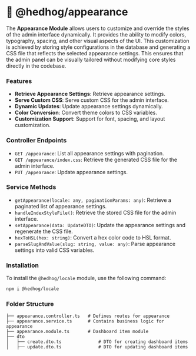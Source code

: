 # 🦔 @hedhog/appearance

The **Appearance Module** allows users to customize and override the styles of the admin interface dynamically. It provides the ability to modify colors, typography, spacing, and other visual aspects of the UI. This customization is achieved by storing style configurations in the database and generating a CSS file that reflects the selected appearance settings. This ensures that the admin panel can be visually tailored without modifying core styles directly in the codebase.

### Features

- **Retrieve Appearance Settings**: Retrieve appearance settings.
- **Serve Custom CSS**: Serve custom CSS for the admin interface.
- **Dynamic Updates**: Update appearance settings dynamically.
- **Color Conversion**: Convert theme colors to CSS variables.
- **Customization Support**: Support for font, spacing, and layout customization.

### Controller Endpoints

- `GET /appearance`: List all appearance settings with pagination.
- `GET /appearance/index.css`: Retrieve the generated CSS file for the admin interface.
- `PUT /appearance`: Update appearance settings.

### Service Methods

- `getAppearance(locale: any, paginationParams: any)`: Retrieve a paginated list of appearance settings.
- `handleIndexStyleFile()`: Retrieve the stored CSS file for the admin interface.
- `setAppearance(data: UpdateDTO)`: Update the appearance settings and regenerate the CSS file.
- `hexToHSL(hex: string)`: Convert a hex color code to HSL format.
- `parseSlugAndValue(slug: string, value: any)`: Parse appearance settings into valid CSS variables.

### Installation

To install the `@hedhog/locale` module, use the following command:

```bash
npm i @hedhog/locale
```

### Folder Structure

```plaintext
├── appearance.controller.ts   # Defines routes for appearance
├── appearance.service.ts      # Contains business logic for appearance
├── appearance.module.ts       # Dashboard item module
├── dto
│   ├── create.dto.ts              # DTO for creating dashboard items
│   ├── update.dto.ts              # DTO for updating dashboard items
```
